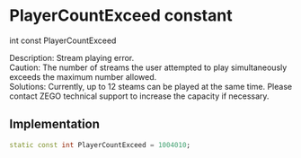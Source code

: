 


# PlayerCountExceed constant







int const PlayerCountExceed
  




<p>Description: Stream playing error.<br>Caution: The number of streams the user attempted to play simultaneously exceeds the maximum number allowed.<br>Solutions: Currently, up to 12 steams can be played at the same time. Please contact ZEGO technical support to increase the capacity if necessary.</p>



## Implementation

```dart
static const int PlayerCountExceed = 1004010;
```







